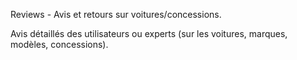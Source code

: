Reviews - Avis et retours sur voitures/concessions.

Avis détaillés des utilisateurs ou experts (sur les voitures, marques, modèles, concessions).
